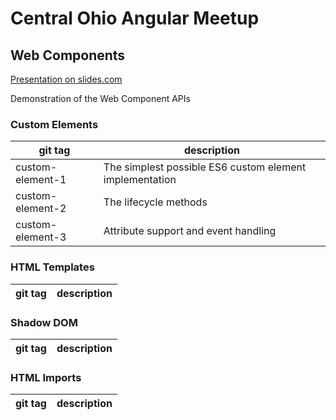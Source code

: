 # Central Ohio Angular Meetup
## Web Components

[Presentation on slides.com](https://slides.com/oravecz/web-components)

Demonstration of the Web Component APIs 

### Custom Elements

git tag | description
------- | -----------
custom-element-1 | The simplest possible ES6 custom element implementation
custom-element-2 | The lifecycle methods
custom-element-3 | Attribute support and event handling

### HTML Templates

git tag | description
------- | -----------

### Shadow DOM

git tag | description
------- | -----------

### HTML Imports

git tag | description
------- | -----------



